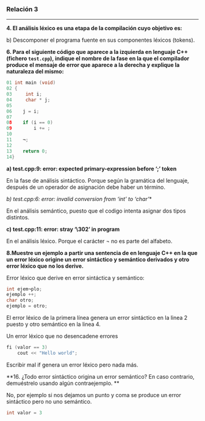 ### Relación 3 

---

**4. El análisis léxico es una etapa de la compilación cuyo objetivo es:**

b) Descomponer el programa fuente en sus componentes léxicos (tokens).

**6. Para el siguiente código que aparece a la izquierda en lenguaje C++ (fichero `test.cpp`), indique el nombre de la fase en la que el compilador produce el mensaje de error que aparece a la derecha y explique la naturaleza del mismo:**

```c++
01 int main (void)
02 {
03     int i;
04     char * j;
05    
06    j = i;
07    
08    if (i == 0)
09        i += ;
10    
11    ¬;
12    
13    return 0;
14}
```

**a) test.cpp:9: error: expected primary-expression before ‘;’ token**

En la fase de análisis sintáctico. Porque según la gramática del lenguaje, después de un operador de asignación debe haber un término.

**b) test.cpp:6: error: invalid conversion from ‘int’ to ‘char*’**

En el análisis semántico, puesto que el codigo intenta asignar dos tipos distintos.

**c) test.cpp:11: error: stray ‘\302’ in program**

En el análisis léxico. Porque el carácter ¬ no es parte del alfabeto.



**8.Muestre un ejemplo a partir una sentencia de en lenguaje C++ en la que un error léxico origine un error sintáctico y semántico derivados y otro error léxico que no los derive.**

Error léxico que derive en error sintáctica y semántico:

```c++
int ejem¬plo;
ejemplo ++;
char otro;
ejemplo = otro;
```

El error léxico de la primera línea genera un error sintáctico en la linea 2 puesto y otro semántico en la linea 4.

Un error léxico que no desencadene errores

```c++
fi (valor == 3)
    cout << "Hello world";
```

Escribir mal if genera un error léxico pero nada más.



**16. ¿Todo error sintáctico origina un error semántico? En caso contrario, demuéstrelo usando algún contraejemplo. **

No, por ejemplo si nos dejamos un punto y coma se produce un error sintáctico pero no uno semántico.

```c++
int valor = 3
```

